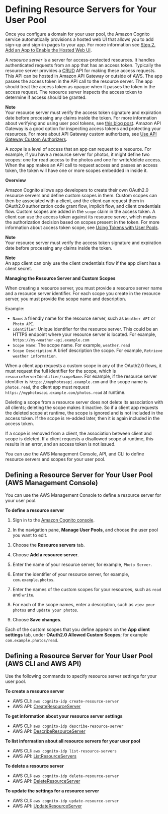 # Defining Resource Servers for Your User Pool<a name="cognito-user-pools-define-resource-servers"></a>

Once you configure a domain for your user pool, the Amazon Cognito service automatically provisions a hosted web UI that allows you to add sign\-up and sign\-in pages to your app\. For more information see [Step 2\. Add an App to Enable the Hosted Web UI](cognito-user-pools-configuring-app-integration.md)\.

A *resource server* is a server for access\-protected resources\. It handles authenticated requests from an app that has an access token\. Typically the resource server provides a [CRUD](https://en.wikipedia.org/wiki/Create,_read,_update_and_delete) API for making these access requests\. This API can be hosted in Amazon API Gateway or outside of AWS\. The app passes the access token in the API call to the resource server\. The app should treat the access token as opaque when it passes the token in the access request\. The resource server inspects the access token to determine if access should be granted\. 

**Note**  
Your resource server must verify the access token signature and expiration date before processing any claims inside the token\. For more information about verifying and using user pool tokens, see [this blog post](https://aws.amazon.com/blogs/mobile/integrating-amazon-cognito-user-pools-with-api-gateway/)\. Amazon API Gateway is a good option for inspecting access tokens and protecting your resources\. For more about API Gateway custom authorizers, see [Use API Gateway Custom Authorizers](https://docs.aws.amazon.com/apigateway/latest/developerguide/use-custom-authorizer.html)\.

A *scope* is a level of access that an app can request to a resource\. For example, if you have a resource server for photos, it might define two scopes: one for read access to the photos and one for write/delete access\. When the app makes an API call to request access and passes an access token, the token will have one or more scopes embedded in inside it\.

**Overview**

Amazon Cognito allows app developers to create their own OAuth2\.0 resource servers and define custom scopes in them\. Custom scopes can then be associated with a client, and the client can request them in OAuth2\.0 authorization code grant flow, implicit flow, and client credentials flow\. Custom scopes are added in the `scope` claim in the access token\. A client can use the access token against its resource server, which makes the authorization decision based on scopes present in the token\. For more information about access token scope, see [Using Tokens with User Pools](amazon-cognito-user-pools-using-tokens-with-identity-providers.md)\.

**Note**  
Your resource server must verify the access token signature and expiration date before processing any claims inside the token\.

**Note**  
An app client can only use the client credentials flow if the app client has a client secret\.

**Managing the Resource Server and Custom Scopes**

When creating a resource server, you must provide a resource server name and a resource server identifier\. For each scope you create in the resource server, you must provide the scope name and description\.

Example:
+ `Name`: a friendly name for the resource server, such as `Weather API` or `Photo API`\.
+ `Identifier`: Unique identifier for the resource server\. This could be an HTTPS endpoint where your resource server is located\. For example, `https://my-weather-api.example.com`
+ `Scope Name`: The scope name\. For example, `weather.read`
+ `Scope Description`: A brief description the scope\. For example, `Retrieve weather information`\.

When a client app requests a custom scope in any of the OAuth2\.0 flows, it must request the full identifier for the scope, which is `resourceServerIdentifier/scopeName`\. For example, if the resource server identifier is `https://myphotosapi.example.com` and the scope name is `photos.read`, the client app must request `https://myphotosapi.example.com/photos.read` at runtime\.

Deleting a scope from a resource server does not delete its association with all clients; deleting the scope makes it inactive\. So if a client app requests the deleted scope at runtime, the scope is ignored and is not included in the access token\. If the scope is re\-added later, then it is again included in the access token\.

If a scope is removed from a client, the association between client and scope is deleted\. If a client requests a disallowed scope at runtime, this results in an error, and an access token is not issued\.

You can use the AWS Management Console, API, and CLI to define resource servers and scopes for your user pool\.

## Defining a Resource Server for Your User Pool \(AWS Management Console\)<a name="cognito-user-pools-define-resource-servers-console"></a>

You can use the AWS Management Console to define a resource server for your user pool\.

**To define a resource server**

1. Sign in to the [Amazon Cognito console](https://console.aws.amazon.com/cognito/home)\.

1. In the navigation pane, **Manage User Pools**, and choose the user pool you want to edit\.

1. Choose the **Resource servers** tab\.

1. Choose **Add a resource server**\.

1. Enter the name of your resource server, for example, `Photo Server`\.

1. Enter the identifier of your resource server, for example, `com.example.photos`\.

1. Enter the names of the custom scopes for your resources, such as `read` and `write`\.

1. For each of the scope names, enter a description, such as `view your photos` and `update your photos`\.

1. Choose **Save changes**\.

Each of the custom scopes that you define appears on the **App client settings** tab, under **OAuth2\.0 Allowed Custom Scopes**; for example `com.example.photos/read`\.

## Defining a Resource Server for Your User Pool \(AWS CLI and AWS API\)<a name="cognito-user-pools-define-resource-servers-cli-api"></a>

Use the following commands to specify resource server settings for your user pool\.

**To create a resource server**
+ AWS CLI: `aws cognito-idp create-resource-server`
+ AWS API: [CreateResourceServer](https://docs.aws.amazon.com/cognito-user-identity-pools/latest/APIReference/API_CreateResourceServer.html)

**To get information about your resource server settings**
+ AWS CLI: `aws cognito-idp describe-resource-server`
+ AWS API: [DescribeResourceServer](https://docs.aws.amazon.com/cognito-user-identity-pools/latest/APIReference/API_DescribeResourceServer.html)

**To list information about all resource servers for your user pool**
+ AWS CLI: `aws cognito-idp list-resource-servers`
+ AWS API: [ListResourceServers](https://docs.aws.amazon.com/cognito-user-identity-pools/latest/APIReference/API_ListResourceServers.html)

**To delete a resource server**
+ AWS CLI: `aws cognito-idp delete-resource-server`
+ AWS API: [DeleteResourceServer](https://docs.aws.amazon.com/cognito-user-identity-pools/latest/APIReference/API_DeleteResourceServer.html)

**To update the settings for a resource server**
+ AWS CLI: `aws cognito-idp update-resource-server`
+ AWS API: [UpdateResourceServer](https://docs.aws.amazon.com/cognito-user-identity-pools/latest/APIReference/API_UpdateResourceServer.html)